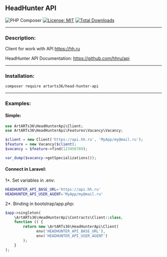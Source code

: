 ## HeadHunter API

![PHP Composer](https://github.com/ArtARTs36/HeadHunterApi/workflows/PHP%20Composer/badge.svg?branch=master)
[![License: MIT](https://img.shields.io/badge/License-MIT-yellow.svg)](https://opensource.org/licenses/MIT)
<a href="https://poser.pugx.org/artarts36/pushall-sender/d/total.svg">
    <img src="https://poser.pugx.org/artarts36/head-hunter-api/d/total.svg" alt="Total Downloads">
</a>

----

### Description:

Client for work with API https://hh.ru

HeadHunter API Documentation: https://github.com/hhru/api

---

### Installation:

`composer require artarts36/head-hunter-api`

----

### Examples:

#### Simple:

```php
use ArtARTs36\HeadHunterApi\Client;
use ArtARTs36\HeadHunterApi\Features\Vacancy\Vacancy;

$client = new Client('https://api.hh.ru', 'MyApp/my@mail.ru');
$feature = new Vacancy($client);
$vacancy = $feature->find(123456789);

var_dump($vacancy->getSpecializations());
```

#### Connect in Laravel:

1*. Set variables in .env:
```bash
HEADHUNTER_API_BASE_URL='https://api.hh.ru'
HEADHUNTER_API_USER_AGENT='MyApp/my@mail.ru'
```

2*. Binding in bootstrap/app.php:

```php
$app->singleton(
    \ArtARTs36\HeadHunterApi\Contracts\Client::class,
    function () {
        return new \ArtARTs36\HeadHunterApi\Client(
              env('HEADHUNTER_API_BASE_URL'),
              env('HEADHUNTER_API_USER_AGENT')
        );
    }
);
```
